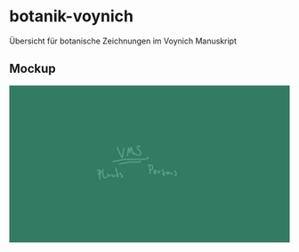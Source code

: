 # botanik-voynich
Übersicht für botanische Zeichnungen im Voynich Manuskript

## Mockup
![Image of Mockup](https://github.com/Zadest/botanik-voynich/blob/dev/mockup.gif)
